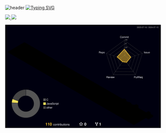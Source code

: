 ![header](https://capsule-render.vercel.app/api?type=waving&color=6994CDEE&height=150&section=header&text=🚗+🚘+🚛&animation=fadeIn&fontAlign=70) 
[![Typing SVG](https://readme-typing-svg.demolab.com/?&font=&height=100&lines=Hi!+This+is+Junhyung's+Github!👋👋)](https://git.io/typing-svg)

<a href="s">
  <img src="https://github-readme-stats.vercel.app/api/top-langs/?username=junhyung85920&exclude_repo=junhyung85920.github.io&layout=compact&theme=tokyonight" />
</a>
<a href="s">
  <img src="https://github-readme-stats.vercel.app/api?username=junhyung85920&theme=tokyonight&show_icons=true" width="42%" />
</a>

![](./profile-3d-contrib/profile-night-rainbow.svg)
